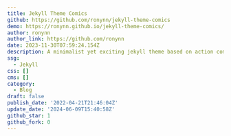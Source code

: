 ```yaml
---
title: Jekyll Theme Comics
github: https://github.com/ronynn/jekyll-theme-comics
demo: https://ronynn.github.io/jekyll-theme-comics/
author: ronynn
author_link: https://github.com/ronynn
date: 2023-11-30T07:59:24.154Z
description: A minimalist yet exciting jekyll theme based on action comics.
ssg:
  - Jekyll
css: []
cms: []
category:
  - Blog
draft: false
publish_date: '2022-04-21T21:46:04Z'
update_date: '2024-06-09T15:40:58Z'
github_star: 1
github_fork: 0
---
```

